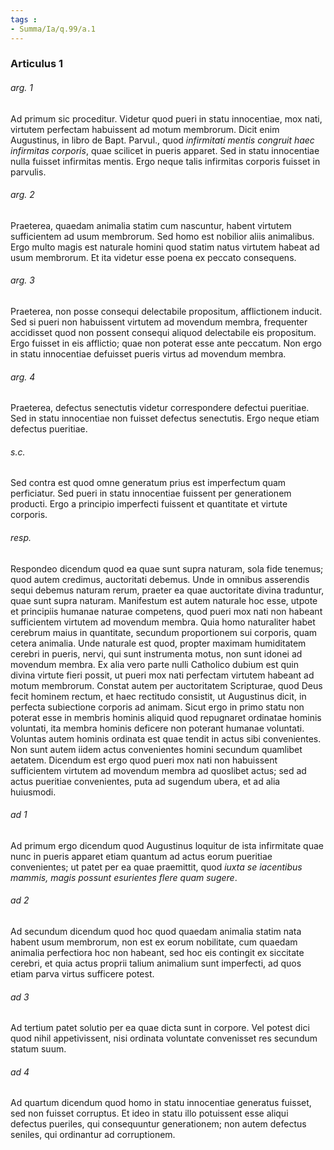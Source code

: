 ```yaml
---
tags : 
- Summa/Ia/q.99/a.1
---
```


### Articulus 1

###### arg. 1
Ad primum sic proceditur. Videtur quod pueri in statu innocentiae, mox nati, virtutem perfectam habuissent ad motum membrorum. Dicit enim Augustinus, in libro de Bapt. Parvul., quod *infirmitati mentis congruit haec infirmitas corporis*, quae scilicet in pueris apparet. Sed in statu innocentiae nulla fuisset infirmitas mentis. Ergo neque talis infirmitas corporis fuisset in parvulis.

###### arg. 2
Praeterea, quaedam animalia statim cum nascuntur, habent virtutem sufficientem ad usum membrorum. Sed homo est nobilior aliis animalibus. Ergo multo magis est naturale homini quod statim natus virtutem habeat ad usum membrorum. Et ita videtur esse poena ex peccato consequens.

###### arg. 3
Praeterea, non posse consequi delectabile propositum, afflictionem inducit. Sed si pueri non habuissent virtutem ad movendum membra, frequenter accidisset quod non possent consequi aliquod delectabile eis propositum. Ergo fuisset in eis afflictio; quae non poterat esse ante peccatum. Non ergo in statu innocentiae defuisset pueris virtus ad movendum membra.

###### arg. 4
Praeterea, defectus senectutis videtur correspondere defectui pueritiae. Sed in statu innocentiae non fuisset defectus senectutis. Ergo neque etiam defectus pueritiae.

###### s.c.
Sed contra est quod omne generatum prius est imperfectum quam perficiatur. Sed pueri in statu innocentiae fuissent per generationem producti. Ergo a principio imperfecti fuissent et quantitate et virtute corporis.

###### resp.
Respondeo dicendum quod ea quae sunt supra naturam, sola fide tenemus; quod autem credimus, auctoritati debemus. Unde in omnibus asserendis sequi debemus naturam rerum, praeter ea quae auctoritate divina traduntur, quae sunt supra naturam. Manifestum est autem naturale hoc esse, utpote et principiis humanae naturae competens, quod pueri mox nati non habeant sufficientem virtutem ad movendum membra. Quia homo naturaliter habet cerebrum maius in quantitate, secundum proportionem sui corporis, quam cetera animalia. Unde naturale est quod, propter maximam humiditatem cerebri in pueris, nervi, qui sunt instrumenta motus, non sunt idonei ad movendum membra. Ex alia vero parte nulli Catholico dubium est quin divina virtute fieri possit, ut pueri mox nati perfectam virtutem habeant ad motum membrorum. Constat autem per auctoritatem Scripturae, quod Deus fecit hominem rectum, et haec rectitudo consistit, ut Augustinus dicit, in perfecta subiectione corporis ad animam. Sicut ergo in primo statu non poterat esse in membris hominis aliquid quod repugnaret ordinatae hominis voluntati, ita membra hominis deficere non poterant humanae voluntati. Voluntas autem hominis ordinata est quae tendit in actus sibi convenientes. Non sunt autem iidem actus convenientes homini secundum quamlibet aetatem. Dicendum est ergo quod pueri mox nati non habuissent sufficientem virtutem ad movendum membra ad quoslibet actus; sed ad actus pueritiae convenientes, puta ad sugendum ubera, et ad alia huiusmodi.

###### ad 1
Ad primum ergo dicendum quod Augustinus loquitur de ista infirmitate quae nunc in pueris apparet etiam quantum ad actus eorum pueritiae convenientes; ut patet per ea quae praemittit, quod *iuxta se iacentibus mammis, magis possunt esurientes flere quam sugere*.

###### ad 2
Ad secundum dicendum quod hoc quod quaedam animalia statim nata habent usum membrorum, non est ex eorum nobilitate, cum quaedam animalia perfectiora hoc non habeant, sed hoc eis contingit ex siccitate cerebri, et quia actus proprii talium animalium sunt imperfecti, ad quos etiam parva virtus sufficere potest.

###### ad 3
Ad tertium patet solutio per ea quae dicta sunt in corpore. Vel potest dici quod nihil appetivissent, nisi ordinata voluntate convenisset res secundum statum suum.

###### ad 4
Ad quartum dicendum quod homo in statu innocentiae generatus fuisset, sed non fuisset corruptus. Et ideo in statu illo potuissent esse aliqui defectus pueriles, qui consequuntur generationem; non autem defectus seniles, qui ordinantur ad corruptionem.

